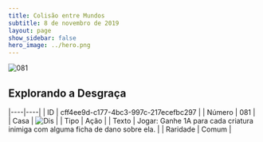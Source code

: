 ```yaml
---
title: Colisão entre Mundos
subtitle: 8 de novembro de 2019
layout: page
show_sidebar: false
hero_image: ../hero.png
---
```


![081](https://cdn.keyforgegame.com/media/card_front/pt/452_081_556V2GMVPPHF_pt.png)

## Explorando a Desgraça

|----|----|
| ID | cff4ee9d-c177-4bc3-997c-217ecefbc297 |
| Número | 081 |
| Casa | ![Dis](https://archonarcana.com/images/thumb/e/e8/Dis.png/22px-Dis.png "Dis") |
| Tipo | Ação |
| Texto | Jogar: Ganhe 1A para cada criatura inimiga com alguma ficha de dano sobre ela. |
| Raridade | Comum |
